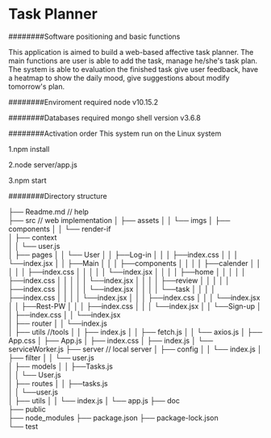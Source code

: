 Task Planner
============================



########Software positioning and basic functions 

This application is aimed to build a web-based affective task planner. The main functions 
are user is able to add the task, manage he/she's task plan. The system is able to evaluation 
the finished task give user feedback, have a heatmap to show the daily mood, give suggestions
about modify tomorrow's plan.


########Enviroment required
 node v10.15.2


########Databases required
 mongo shell version v3.6.8 



########Activation order
 This system run on the Linux system
 
 1.npm install

 2.node server/app.js

 3.npm start


########Directory structure

├── Readme.md                   // help                        
├── src                     	// web implementation 
│   ├── assets
│   │        └── imgs
│   ├── components 
│   │        └── render-if               
│   ├── context  
│   │	   └── user.js                       
│   ├── pages 
│   │        └── User
│   │		 ├──Log-in
│   │		 │	├──index.css
│   │		 │	└──index.jsx
│   │		 ├──Main
│   │		 │	├──components
│   │		 │	│	├──calender
│   │		 │	│	│	├──index.css
│   │		 │	│	│	└──index.jsx
│   │		 │	│	├──home
│   │		 │	│	│	├──index.css
│   │		 │	│	│	└──index.jsx
│   │		 │	│	├──review
│   │		 │	│	│	├──index.css
│   │		 │	│	│	└──index.jsx
│   │		 │	│	└──task
│   │		 │	│		├──index.css
│   │		 │	│		└──index.jsx
│   │		 │	├──index.css
│   │		 │	└──index.jsx
│   │		 ├──Rest-PW
│   │		 │	├──index.css
│   │		 │	└──index.jsx
│   │		 └──Sign-up
│   │			├──index.css
│   │			└──index.jsx             
│   ├── router 
│   │	    └──index.js        
│   ├── utils                                //tools
│   │	   ├── index.js
│   │	   ├── fetch.js
│   │	   └── axios.js 
│   ├── App.css
│   ├── App.js
│   ├── index.css
│   ├── index.js
│   └── serviceWorker.js
├── server                                   // local server
│   ├── config
│   │        └── index.js
│   ├── filter 
│   │        └── user.js              
│   ├── models
│   │	   ├──Tasks.js  
│   │	   └── User.js                       
│   ├── routes 
│   │	   ├──tasks.js  
│   │	   └──user.js  
│   ├── utils 
│   │        └── index.js
│   └── app.js
├── doc                         
├── public                      
├── node_modules
├── package.json
├── package-lock.json                    
└── test




